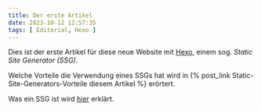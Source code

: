 ```yaml
---
title: Der erste Artikel
date: 2023-10-12 12:57:35
tags: [ Editorial, Hexo ]
---
```


Dies ist der erste Artikel für diese neue Website mit [Hexo](https://hexo.io/), einem sog. *Static Site Generator (SSG)*.

<!-- more -->

Welche Vorteile die Verwendung eines SSGs hat wird in {% post_link Static-Site-Generators-Vorteile diesem Artikel %} erörtert.

Was ein SSG ist wird [hier](./../../../../Glossar-SSG/) erklärt.
